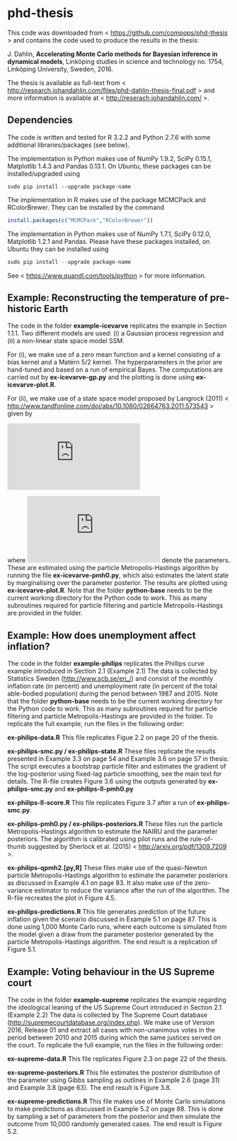 # phd-thesis
This code was downloaded from < https://github.com/compops/phd-thesis > and contains the code used to produce the results in the thesis:

J. Dahlin, **Accelerating Monte Carlo methods for Bayesian inference in dynamical models**, Linköping studies in science and technology no. 1754, Linköping University, Sweden, 2016.

The thesis is available as full-text from < http://research.johandahlin.com/files/phd-dahlin-thesis-final.pdf > and more information is available at < http://reserach.johandahlin.com/ >.

## Dependencies

The code is written and tested for R 3.2.2 and Python 2.7.6 with some additional libraries/packages (see below).

The implementation in Python makes use of NumPy 1.9.2, SciPy 0.15.1, Matplotlib 1.4.3 and Pandas 0.13.1. On Ubuntu, these packages can be installed/upgraded using 
```
sudo pip install --upgrade package-name
```

The implementation in R makes use of the package MCMCPack and RColorBrewer. They can be installed by the command 
``` R
install.packages(c("MCMCPack","RColorBrewer"))
```
The implementation in Python makes use of NumPy 1.7.1, SciPy 0.12.0, Matplotlib 1.2.1 and Pandas. Please have these packages installed, on Ubuntu they can be installed using 
``` R
sudo pip install --upgrade package-name
```
See < https://www.quandl.com/tools/python > for more information.

## Example: Reconstructing the temperature of pre-historic Earth
The code in the folder **example-icevarve** replicates the example in Section 1.1.1. Two different models are used: (i) a Gaussian process regression and (ii) a non-linear state space model SSM.

For (i), we make use of a zero mean function and a kernel consisting of a bias kernel and a Matérn 5/2 kernel. The hyperparameters in the prior are hand-tuned and based on a run of empirical Bayes. The computations are carried out by **ex-icevarve-gp.py** and the plotting is done using **ex-icevarve-plot.R**. 

For (ii), we make use of a state space model proposed by Langrock (2011) < http://www.tandfonline.com/doi/abs/10.1080/02664763.2011.573543 > given by 

![equation](http://latex.codecogs.com/gif.latex?x_%7Bt&plus;1%7D%20%26%5Csim%20%5Cmathcal%7BN%7D%28x_%7Bt&plus;1%7D%3B%20%5Cphi%20x_t%2C%20%5Csigma%5E2_v%29%5C%5C%20y_t%20%26%5Csim%20%5Cmathcal%7BG%7D%28y_t%3B%20%5Calpha%2C%20%5Cbeta%20%5Cexp%28-x_t%29%29%2C)

where ![equation](http://latex.codecogs.com/gif.latex?%5C%7B%5Cphi%2C%5Csigma_v%2C%5Calpha%2C%5Cbeta%5C%7D) denote the parameters. These are estimated using the particle Metropolis-Hastings algorithm by running the file **ex-icevarve-pmh0.py**, which also estimates the latent state by marginalising over the parameter posterior. The results are plotted using **ex-icevarve-plot.R**. Note that the folder **python-base** needs to be the current working directory for the Python code to work. This as many subroutines required for particle filtering and particle Metropolis-Hastings are provided in the folder.

## Example: How does unemployment affect inflation?
The code in the folder **example-philips** replicates the Phillips curve example introduced in Section 2.1 (Example 2.1) The data is collected by Statistics Sweden (http://www.scb.se/en_/) and consist of the monthly inflation rate (in percent) and unemployment rate (in percent of the total able-bodied population) during the period between 1987 and 2015. Note that the folder **python-base** needs to be the current working directory for the Python code to work. This as many subroutines required for particle filtering and particle Metropolis-Hastings are provided in the folder. To replicate the full example, run the files in the following order:

**ex-philips-data.R** This file replicates Figue 2.2 on page 20 of the thesis. 

**ex-philips-smc.py / ex-philips-state.R** These files replicate the results presented in Example 3.3 on page 54 and Example 3.6 on page 57 in thesis. The script executes a bootstrap particle filter and estimates the gradient of the log-posterior using fixed-lag particle smoothing, see the main text for details. The R-file creates Figure 3.6 using the outputs generated by **ex-philips-smc.py** and **ex-philips-ll-pmh0.py**

**ex-philips-ll-score.R** This file replicates Figure 3.7 after a run of **ex-philips-smc.py**.

**ex-philips-pmh0.py / ex-philips-posteriors.R** These files run the particle Metropolis-Hastings algorithm to estimate the NAIRU and the parameter posteriors. The algorithm is calibrated using pilot runs and the rule-of-thumb suggested by Sherlock et al. (2015) < http://arxiv.org/pdf/1309.7209 >. 

**ex-philips-qpmh2.[py,R]** These files make use of the quasi-Newton particle Metropolis-Hastings algorithm to estimate the parameter posteriors as discussed in Example 4.1 on page 83. It also make use of the zero-variance estimator to reduce the variance after the run of the algorithm. The R-file recreates the plot in Figure 4.5.

**ex-philips-predictions.R** This file generates prediction of the future inflation given the scenario discussed in Example 5.1 on page 87. This is done using 1,000 Monte Carlo runs, where each outcome is simulated from the model given a draw from the parameter posterior generated by the particle Metropolis-Hastings algorithm. The end result is a replication of Figure 5.1.

## Example: Voting behaviour in the US Supreme court
The code in the folder **example-supreme** replicates the example regarding the ideological leaning of the US Supreme Court introduced in Section 2.1 (Example 2.2) The data is collected by The Supreme Court database (http://supremecourtdatabase.org/index.php). We make use of Version 2016, Release 01 and extract all cases with non-unanimous votes in the period between 2010 and 2015 during which the same justices served on the court. To replicate the full example, run the files in the following order:

**ex-supreme-data.R** This file replicates Figure 2.3 on page 22 of the thesis.

**ex-supreme-posteriors.R** This file estimates the posterior distribution of the parameter using Gibbs sampling as outlines in Example 2.6 (page 31) and Example 3.8 (page 63). The end result is Figure 3.8.

**ex-supreme-predictions.R** This file makes use of Monte Carlo simulations to make predictions as discussed in Example 5.2 on page 88. This is done by sampling a set of parameters from the posterior and then simulate the outcome from 10,000 randomly generated cases. The end result is Figure 5.2.
